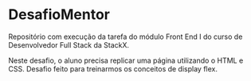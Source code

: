 # DesafioMentor
Repositório com execução da tarefa do módulo Front End I do curso de Desenvolvedor Full Stack da StackX.

Neste desafio, o aluno precisa replicar uma página utilizando o HTML e CSS. Desafio feito para treinarmos os conceitos de display flex.
